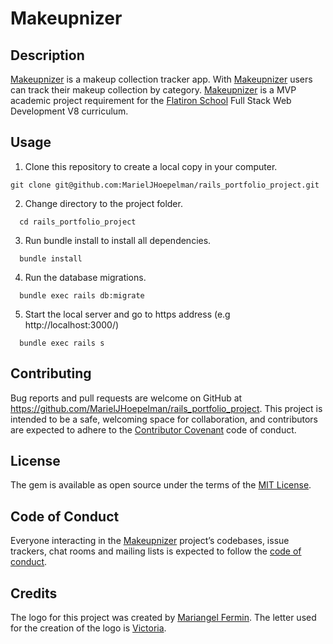 # Makeupnizer

## Description

[Makeupnizer](https://github.com/MarielJHoepelman/rails_portfolio_project) is a makeup collection tracker app. With [Makeupnizer](https://github.com/MarielJHoepelman/rails_portfolio_project) users can track their makeup collection by category.
[Makeupnizer](https://github.com/MarielJHoepelman/rails_portfolio_project) is a MVP academic project requirement for the [Flatiron School](https://flatironschool.com/) Full Stack Web Development V8 curriculum.

## Usage

1. Clone this repository to create a local copy in your computer.

  ```
  git clone git@github.com:MarielJHoepelman/rails_portfolio_project.git
  ```
2.  Change directory to the project folder.

  ```
    cd rails_portfolio_project
  ```
3. Run bundle install to install all dependencies.

  ```
    bundle install
  ```
4. Run the database migrations.

  ```
    bundle exec rails db:migrate
  ```
5. Start the local server and go to https address (e.g http://localhost:3000/)

  ```
    bundle exec rails s
  ```

## Contributing

Bug reports and pull requests are welcome on GitHub at https://github.com/MarielJHoepelman/rails_portfolio_project. This project is intended to be a safe, welcoming space for collaboration, and contributors are expected to adhere to the  [Contributor Covenant](http://contributor-covenant.org) code of conduct.
## License

The gem is available as open source under the terms of the [MIT License](https://opensource.org/licenses/MIT).

## Code of Conduct

Everyone interacting in the [Makeupnizer](https://github.com/MarielJHoepelman/rails_portfolio_project) project’s codebases, issue trackers, chat rooms and mailing lists is expected to follow the [code of conduct](https://github.com/MarielJHoepelman/rails_portfolio_project/blob/master/CODE_OF_CONDUCT.md).


## Credits

The logo for this project was created by [Mariangel Fermin](https://www.instagram.com/noiir_rrr/).
The letter used for the creation of the logo is [Victoria](https://www.dafont.com/victoria-4.font).
